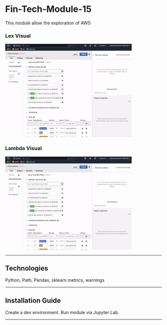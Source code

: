 # Fin-Tech-Module-15

This module allow the exploration of AWS

### Lex Visual

<a href="" target="_blank" rel="noreferrer"><img src="LexImplementation.gif" width="" height="300" alt="StreamLit UI" /></a>

### Lambda Visual

<a href="" target="_blank" rel="noreferrer"><img src="LambdaCode.gif" width="" height="300" alt="StreamLit UI" /></a>

---

## Technologies

Python, Path, Pandas, sklearn.metrics, warnings

---

## Installation Guide

Create a dev environment. Run module via Jupyter Lab.

---
